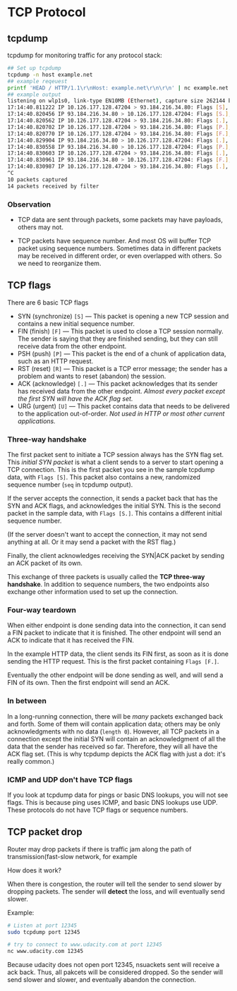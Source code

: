 # TCP Protocol

## tcpdump

tcpdump for monitoring traffic for any protocol stack:

```bash
## Set up tcpdump
tcpdump -n host example.net 
## example reqeuest
printf 'HEAD / HTTP/1.1\r\nHost: example.net\r\n\r\n' | nc example.net 80
## example output
listening on wlp1s0, link-type EN10MB (Ethernet), capture size 262144 bytes
17:14:40.811222 IP 10.126.177.128.47204 > 93.184.216.34.80: Flags [S], seq 1837363917, win 29200, options [mss 1460,sackOK,TS val 1943389487 ecr 0,nop,wscale 7], length 0
17:14:40.820456 IP 93.184.216.34.80 > 10.126.177.128.47204: Flags [S.], seq 3867902848, ack 1837363918, win 65535, options [mss 1460,sackOK,TS val 425787226 ecr 1943389487,nop,wscale 9], length 0
17:14:40.820562 IP 10.126.177.128.47204 > 93.184.216.34.80: Flags [.], ack 1, win 229, options [nop,nop,TS val 1943389497 ecr 425787226], length 0
17:14:40.820702 IP 10.126.177.128.47204 > 93.184.216.34.80: Flags [P.], seq 1:39, ack 1, win 229, options [nop,nop,TS val 1943389497 ecr 425787226], length 38: HTTP: HEAD / HTTP/1.1
17:14:40.820770 IP 10.126.177.128.47204 > 93.184.216.34.80: Flags [F.], seq 39, ack 1, win 229, options [nop,nop,TS val 1943389497 ecr 425787226], length 0
17:14:40.829904 IP 93.184.216.34.80 > 10.126.177.128.47204: Flags [.], ack 39, win 283, options [nop,nop,TS val 425787228 ecr 1943389497], length 0
17:14:40.830558 IP 93.184.216.34.80 > 10.126.177.128.47204: Flags [P.], seq 1:344, ack 40, win 283, options [nop,nop,TS val 425787228 ecr 1943389497], length 343: HTTP: HTTP/1.1 200 OK
17:14:40.830603 IP 10.126.177.128.47204 > 93.184.216.34.80: Flags [.], ack 344, win 237, options [nop,nop,TS val 1943389507 ecr 425787228], length 0
17:14:40.830961 IP 93.184.216.34.80 > 10.126.177.128.47204: Flags [F.], seq 344, ack 40, win 283, options [nop,nop,TS val 425787228 ecr 1943389497], length 0
17:14:40.830987 IP 10.126.177.128.47204 > 93.184.216.34.80: Flags [.], ack 345, win 237, options [nop,nop,TS val 1943389507 ecr 425787228], length 0
^C
10 packets captured
14 packets received by filter
```



### Observation

* TCP data are sent through packets, some packets may have payloads, others may not.

* TCP packets have sequence number. And most OS will buffer TCP packet using sequence numbers. Sometimes data in different packets may be received in different order, or even overlapped with others. So we need to reorganize them.



##  TCP flags

There are 6 basic TCP flags

- SYN (synchronize) `[S]` — This packet is opening a new TCP session and contains a new initial sequence number.
- FIN (finish) `[F]` — This packet is used to close a TCP session normally. The sender is saying that they are finished sending, but they can still receive data from the other endpoint.
- PSH (push) `[P]` — This packet is the end of a chunk of application data, such as an HTTP request.
- RST (reset) `[R]` — This packet is a TCP error message; the sender has a problem and wants to reset (abandon) the session.
- ACK (acknowledge) `[.]` — This packet acknowledges that its sender has received data from the other endpoint. *Almost every packet except the first SYN will have the ACK flag set.*
- URG (urgent) `[U]` — This packet contains data that needs to be delivered to the application out-of-order. *Not used in HTTP or most other current applications.*



### Three-way handshake

The first packet sent to initiate a TCP session always has the SYN flag set. This *initial SYN packet* is what a client sends to a server to start opening a TCP connection. This is the first packet you see in the sample tcpdump data, with `Flags [S]`. This packet also contains a new, randomized sequence number (`seq` in tcpdump output).

If the server accepts the connection, it sends a packet back that has the SYN and ACK flags, and acknowledges the initial SYN. This is the second packet in the sample data, with `Flags [S.]`. This contains a different initial sequence number.

(If the server doesn't want to accept the connection, it may not send anything at all. Or it may send a packet with the RST flag.)

Finally, the client acknowledges receiving the SYN|ACK packet by sending an ACK packet of its own.

This exchange of three packets is usually called the **TCP three-way handshake**. In addition to sequence numbers, the two endpoints also exchange other information used to set up the connection.

### Four-way teardown

When either endpoint is done sending data into the connection, it can send a FIN packet to indicate that it is finished. The other endpoint will send an ACK to indicate that it has received the FIN.

In the example HTTP data, the client sends its FIN first, as soon as it is done sending the HTTP request. This is the first packet containing `Flags [F.]`.

Eventually the other endpoint will be done sending as well, and will send a FIN of its own. Then the first endpoint will send an ACK.

### In between

In a long-running connection, there will be *many* packets exchanged back and forth. Some of them will contain application data; others may be only acknowledgments with no data (`length 0`). However, all TCP packets in a connection except the initial SYN will contain an acknowledgment of all the data that the sender has received so far. Therefore, they will all have the ACK flag set. (This is why tcpdump depicts the ACK flag with just a dot: it's really common.)

### ICMP and UDP don't have TCP flags

If you look at tcpdump data for pings or basic DNS lookups, you will not see flags. This is because ping uses ICMP, and basic DNS lookups use UDP. These protocols do not have TCP flags or sequence numbers.





## TCP packet drop

Router may drop packets if there is traffic jam along the path of transmission(fast-slow network, for example

How does it work?

When there is congestion, the router will tell the sender to send slower by dropping packets. The sender will **detect** the loss, and will eventually send slower.

Example: 

``` bash
# Listen at port 12345
sudo tcpdump port 12345

# try to connect to www.udacity.com at port 12345
nc www.udacity.com 12345
```

Because udacity does not open port 12345, nsuackets sent will receive a ack back. Thus, all pakcets will be considered dropped. So the sender will send slower and slower, and eventually abandon the connection.